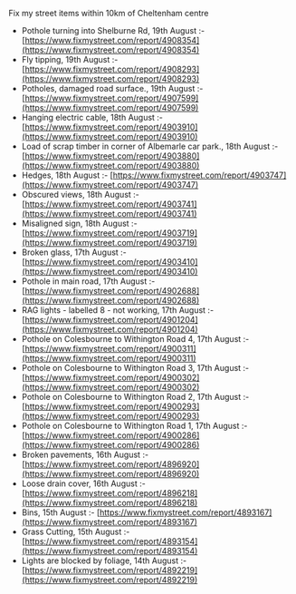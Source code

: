 Fix my street items within 10km of Cheltenham centre

<!-- fix_marker starts -->

- Pothole turning into Shelburne Rd, 19th August :- [https://www.fixmystreet.com/report/4908354](https://www.fixmystreet.com/report/4908354)
- Fly tipping, 19th August :- [https://www.fixmystreet.com/report/4908293](https://www.fixmystreet.com/report/4908293)
- Potholes, damaged road surface., 19th August :- [https://www.fixmystreet.com/report/4907599](https://www.fixmystreet.com/report/4907599)
- Hanging electric cable, 18th August :- [https://www.fixmystreet.com/report/4903910](https://www.fixmystreet.com/report/4903910)
- Load of scrap timber in corner of Albemarle car park., 18th August :- [https://www.fixmystreet.com/report/4903880](https://www.fixmystreet.com/report/4903880)
- Hedges, 18th August :- [https://www.fixmystreet.com/report/4903747](https://www.fixmystreet.com/report/4903747)
- Obscured views, 18th August :- [https://www.fixmystreet.com/report/4903741](https://www.fixmystreet.com/report/4903741)
- Misaligned sign, 18th August :- [https://www.fixmystreet.com/report/4903719](https://www.fixmystreet.com/report/4903719)
- Broken glass, 17th August :- [https://www.fixmystreet.com/report/4903410](https://www.fixmystreet.com/report/4903410)
- Pothole in main road, 17th August :- [https://www.fixmystreet.com/report/4902688](https://www.fixmystreet.com/report/4902688)
- RAG lights - labelled 8 - not working, 17th August :- [https://www.fixmystreet.com/report/4901204](https://www.fixmystreet.com/report/4901204)
- Pothole on Colesbourne to Withington Road 4, 17th August :- [https://www.fixmystreet.com/report/4900311](https://www.fixmystreet.com/report/4900311)
- Pothole on Colesbourne to Withington Road 3, 17th August :- [https://www.fixmystreet.com/report/4900302](https://www.fixmystreet.com/report/4900302)
- Pothole on Colesbourne to Withington Road 2, 17th August :- [https://www.fixmystreet.com/report/4900293](https://www.fixmystreet.com/report/4900293)
- Pothole on Colesbourne to Withington Road 1, 17th August :- [https://www.fixmystreet.com/report/4900286](https://www.fixmystreet.com/report/4900286)
- Broken pavements, 16th August :- [https://www.fixmystreet.com/report/4896920](https://www.fixmystreet.com/report/4896920)
- Loose drain cover, 16th August :- [https://www.fixmystreet.com/report/4896218](https://www.fixmystreet.com/report/4896218)
- Bins, 15th August :- [https://www.fixmystreet.com/report/4893167](https://www.fixmystreet.com/report/4893167)
- Grass Cutting, 15th August :- [https://www.fixmystreet.com/report/4893154](https://www.fixmystreet.com/report/4893154)
- Lights are blocked by foliage, 14th August :- [https://www.fixmystreet.com/report/4892219](https://www.fixmystreet.com/report/4892219)

<!-- fix_marker ends -->